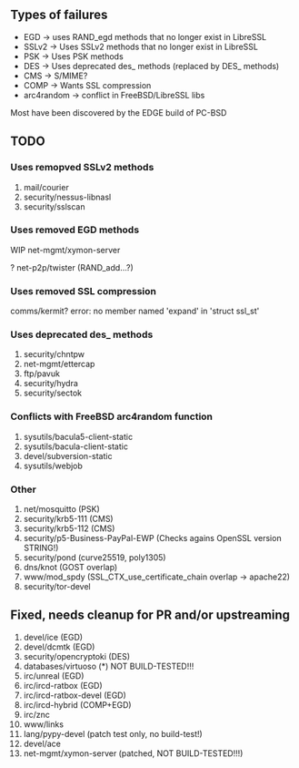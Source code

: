 ## Types of failures

* EGD -> uses RAND_egd methods that no longer exist in LibreSSL 
* SSLv2 -> Uses SSLv2 methods that no longer exist in LibreSSL 
* PSK -> Uses PSK methods
* DES -> Uses deprecated des_ methods (replaced by DES_ methods)
* CMS -> S/MIME?
* COMP -> Wants SSL compression
* arc4random -> conflict in FreeBSD/LibreSSL libs

Most have been discovered  by the EDGE build of PC-BSD

## TODO

### Uses remopved SSLv2 methods
1. mail/courier
2. security/nessus-libnasl
3. security/sslscan

### Uses removed EGD methods

WIP net-mgmt/xymon-server

? net-p2p/twister (RAND_add...?)

### Uses removed SSL compression

comms/kermit? error: no member named 'expand' in 'struct ssl_st'

### Uses deprecated des_ methods
1. security/chntpw
1. net-mgmt/ettercap 
1. ftp/pavuk
1. security/hydra
1. security/sectok

### Conflicts with FreeBSD arc4random function
1. sysutils/bacula5-client-static
1. sysutils/bacula-client-static
1. devel/subversion-static
1. sysutils/webjob

### Other
1. net/mosquitto (PSK)
1. security/krb5-111 (CMS)
1. security/krb5-112 (CMS)
1. security/p5-Business-PayPal-EWP (Checks agains OpenSSL version STRING!)
1. security/pond (curve25519, poly1305)
1. dns/knot (GOST overlap)
1. www/mod_spdy (SSL_CTX_use_certificate_chain overlap -> apache22)
1. security/tor-devel

## Fixed, needs cleanup for PR and/or upstreaming
1. devel/ice (EGD)
1. devel/dcmtk (EGD)
1. security/opencryptoki (DES)
1. databases/virtuoso (*) NOT BUILD-TESTED!!!
1. irc/unreal (EGD)
1. irc/ircd-ratbox (EGD)
1. irc/ircd-ratbox-devel (EGD)
1. irc/ircd-hybrid (COMP+EGD)
1. irc/znc
1. www/links
1. lang/pypy-devel (patch test only, no build-test!)
1. devel/ace
1. net-mgmt/xymon-server (patched, NOT BUILD-TESTED!!!)

